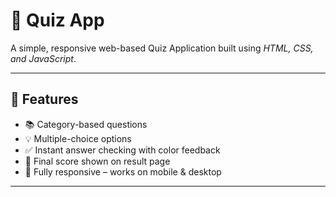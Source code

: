 # 🎯 Quiz App

A simple, responsive web-based Quiz Application built using *HTML, CSS, and JavaScript*.

---

## 🧠 Features

- 📚 Category-based questions
- 💡 Multiple-choice options
- ✅ Instant answer checking with color feedback
- 🧾 Final score shown on result page
- 📱 Fully responsive – works on mobile & desktop

---

